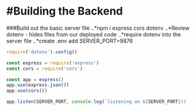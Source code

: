 #Building the Backend
=====================

###Build out the basic server file
..*npm i express cors dotenv
..*Review dotenv - hides files from our deployed code
..*require dotenv into the server file
..*create .env add SERVER_PORT=9876

```javascript
require('dotenv').config()
```

```javascript
const express = require('express')
const cors = require('cors')

const app = express()
app.use(express.json())
app.use(cors())

app.listen(SERVER_PORT, console.log(`listening on ${SERVER_PORT}))
```

